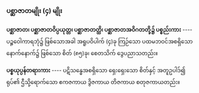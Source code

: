### ပစ္ဆာဇာတမျိုး (၄) မျိုး

**ပစ္ဆာဇာတ၊ ပစ္ဆာဇာတဝိပ္ပယုတ္တ၊ ပစ္ဆာဇာတတ္ထိ၊ ပစ္ဆာဇာတအဝိဂတတို့၌ ပစ္စည်းကား** ---- ပဉ္စဝေါကာရဘုံ၌
ဖြစ်သောအခါ အရူပဝိပါက် (၄)ခု ကြဉ်သော ပထမဘဝင်အစရှိသော နောက်နောက်၌ ဖြစ်သော စိတ် (၈၅)ခု၊
စေတသိက် ဒွေပညာသတည်း။

**ပစ္စယုပ္ပန်တရားကား** ---- ပဋိသန္ဓေအစရှိသော ရှေးရှေးသော စိတ်နှင့် အတူဥပါဒ်၍ ရုပ်၏ ဌီသို့ရောက်သော
ဧကဇကာယ ဒွိဇကာယ တိဇကာယ စတုဇကာယတည်း။
